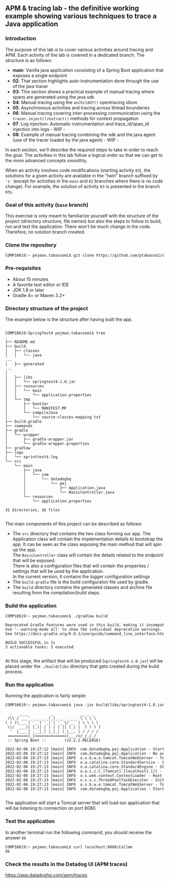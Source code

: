 
## APM & tracing lab - the definitive working example showing various techniques to trace a Java application


### Introduction

The purpose of this lab is to cover various activities around tracing and APM. Each activity of the lab is covered in a dedicated branch.
The structure is as follows:

* **main**: Vanilla java application consisting of a Spring Boot application that exposes a single endpoint </br>
* **02**: That section highlights auto-instrumentation done through the use of the java tracer </br>
* **03**: This section shows a practical example of manual tracing where spans are generated using the java sdk </br>
* **04**: Manual tracing using the `asChildOf()` opentracing idiom <br>
* **05**: Asynchronous activities and tracing across thread boundaries
* **06**: Manual tracing covering inter-processing communication using the `tracer.inject()/extract()` methods for context propagation <br>
* **07**: Log injection: Automatic instrumentation and trace_id/span_id injection into logs - WIP - </br>
* **08**: Example of manual tracing combining the sdk and the java agent (use of the tracer loaded by the java agent) - WIP - </br>

In each section, we'll describe the required steps to take in order to reach the goal.
The activities in this lab follow a logical order so that we can get to the more advanced concepts smoothly.

When an activity involves code modifications (starting activity `03`), the solutions for a given activity are available in the "twin" branch suffixed by `'s'` (except for activities in the `main` and `02` branches where there is no code change).
For example, the solution of activity `03` is presented in the branch `03s`.


### Goal of this activity (`base` branch)

This exercise is only meant to familiarize yourself with the structure of the project (directory structure, file names) but also the steps to follow to build, run and test the application.
There won't be much change in the code. Therefore, no solution branch created.

### Clone the repository

<pre style="font-size: 12px">
COMP10619:~ pejman.tabassomi$ git clone https://github.com/ptabasso2/springtest4.git
</pre>

### Pre-requisites

+ About 15 minutes
+ A favorite text editor or IDE
+ JDK 1.8 or later
+ Gradle 4+ or Maven 3.2+


### Directory structure of the project

The example below is the structure after having built the app.

<pre style="font-size: 12px">

COMP10619:SpringTest4 pejman.tabassomi$ tree
.
├── README.md
├── build
│   ├── classes
│   │   └── java
...
│   ├── generated
...
│
│   ├── libs
│   │   └── springtest4-1.0.jar
│   ├── resources
│   │   └── main
│   │       └── application.properties
│   └── tmp
│       ├── bootJar
│       │   └── MANIFEST.MF
│       └── compileJava
│           └── source-classes-mapping.txt
├── build.gradle
├── commands
├── gradle
│   └── wrapper
│       ├── gradle-wrapper.jar
│       └── gradle-wrapper.properties
├── gradlew
├── logs
│   └── sprinttest4.log
└── src
    └── main
        ├── java
        │   └── com
        │       └── datadoghq
        │           └── pej
        │               ├── Application.java
        │               └── BasicController.java
        └── resources
            └── application.properties

31 directories, 16 files

</pre>

The main components of this project can be described as follows:
+ The `src` directory that contains the two class forming our app. The Application class will contain the implementation details to bootstrap the app. It can be seen as the class exposing the main method that will spin up the app. </br>
  The `BasicController` class will contain the details related to the endpoint that will be exposed. </br> There is also a configuration files that will contain the properties / settings that will be used by the application. </br> In the current version, it contains the logger configuration settings
+ The `build.gradle` file is the build configuraton file used by gradle.
+ The `build` directory contains the generated classes and archive file resulting from the compilation/build steps.


### Build the application

<pre style="font-size: 12px">
COMP10619:~ pejman.tabassomi$ ./gradlew build

Deprecated Gradle features were used in this build, making it incompatible with Gradle 7.0.
Use '--warning-mode all' to show the individual deprecation warnings.
See https://docs.gradle.org/6.9.1/userguide/command_line_interface.html#sec:command_line_warnings

BUILD SUCCESSFUL in 1s
3 actionable tasks: 3 executed

</pre>


At this stage, the artifact that will be produced (`springtest4-1.0.jar`) will be placed under the `./build/libs` directory that gets created during the build process.


### Run the application

Running the application is fairly simple:

<pre style="font-size: 12px">
COMP10619:~ pejman.tabassomi$ java -jar build/libs/springtest4-1.0.jar

  .   ____          _            __ _ _
 /\\ / ___'_ __ _ _(_)_ __  __ _ \ \ \ \
( ( )\___ | '_ | '_| | '_ \/ _` | \ \ \ \
 \\/  ___)| |_)| | | | | || (_| |  ) ) ) )
  '  |____| .__|_| |_|_| |_\__, | / / / /
 =========|_|==============|___/=/_/_/_/
 :: Spring Boot ::        (v2.2.2.RELEASE)

2022-02-06 19:27:12 [main] INFO  com.datadoghq.pej.Application - Starting Application on COMP10619.local with PID 30132 (/Users/pejman.tabassomi/SpringTest4/build/libs/springtest4-1.0.jar started by pejman.tabassomi in /Users/pejman.tabassomi/SpringTest4)
2022-02-06 19:27:12 [main] INFO  com.datadoghq.pej.Application - No active profile set, falling back to default profiles: default
2022-02-06 19:27:13 [main] INFO  o.s.b.w.e.tomcat.TomcatWebServer - Tomcat initialized with port(s): 8080 (http)
2022-02-06 19:27:13 [main] INFO  o.a.catalina.core.StandardService - Starting service [Tomcat]
2022-02-06 19:27:13 [main] INFO  o.a.catalina.core.StandardEngine - Starting Servlet engine: [Apache Tomcat/9.0.29]
2022-02-06 19:27:13 [main] INFO  o.a.c.c.C.[Tomcat].[localhost].[/] - Initializing Spring embedded WebApplicationContext
2022-02-06 19:27:13 [main] INFO  o.s.web.context.ContextLoader - Root WebApplicationContext: initialization completed in 914 ms
2022-02-06 19:27:13 [main] INFO  o.s.s.c.ThreadPoolTaskExecutor - Initializing ExecutorService 'applicationTaskExecutor'
2022-02-06 19:27:13 [main] INFO  o.s.b.w.e.tomcat.TomcatWebServer - Tomcat started on port(s): 8080 (http) with context path ''
2022-02-06 19:27:13 [main] INFO  com.datadoghq.pej.Application - Started Application in 6.833 seconds (JVM running for 7.26)

</pre>

The application will start a Tomcat server that will load our application that will be listening to connection on port 8080.


### Test the application

In another terminal run the following command, you should receive the answer `Ok`

<pre style="font-size: 12px">
COMP10619:~ pejman.tabassomi$ curl localhost:8080/Callme
Ok
</pre>

### Check the results in the Datadog UI (APM traces)
https://app.datadoghq.com/apm/traces